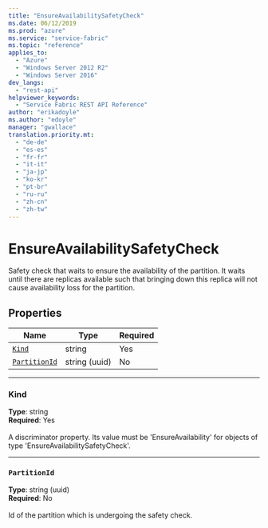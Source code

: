 ```yaml
---
title: "EnsureAvailabilitySafetyCheck"
ms.date: 06/12/2019
ms.prod: "azure"
ms.service: "service-fabric"
ms.topic: "reference"
applies_to: 
  - "Azure"
  - "Windows Server 2012 R2"
  - "Windows Server 2016"
dev_langs: 
  - "rest-api"
helpviewer_keywords: 
  - "Service Fabric REST API Reference"
author: "erikadoyle"
ms.author: "edoyle"
manager: "gwallace"
translation.priority.mt: 
  - "de-de"
  - "es-es"
  - "fr-fr"
  - "it-it"
  - "ja-jp"
  - "ko-kr"
  - "pt-br"
  - "ru-ru"
  - "zh-cn"
  - "zh-tw"
---
```

# EnsureAvailabilitySafetyCheck

Safety check that waits to ensure the availability of the partition. It waits until there are replicas available such that bringing down this replica will not cause availability loss for the partition.

## Properties
| Name | Type | Required |
| --- | --- | --- |
| [`Kind`](#kind) | string | Yes |
| [`PartitionId`](#partitionid) | string (uuid) | No |

____
### Kind
__Type__: string <br/>
__Required__: Yes <br/>
<br/>
A discriminator property. Its value must be 'EnsureAvailability' for objects of type 'EnsureAvailabilitySafetyCheck'.

____
### `PartitionId`
__Type__: string (uuid) <br/>
__Required__: No<br/>
<br/>
Id of the partition which is undergoing the safety check.
